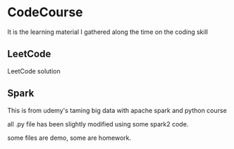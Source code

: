 # CodeCourse
It is the learning material I gathered along the time on the coding skill
## LeetCode
LeetCode solution

## Spark
This is from udemy's taming big data with apache spark 
and python course

all .py file has been slightly modified using some 
spark2 code.

some files are demo, some are homework. 